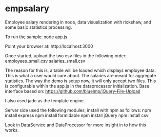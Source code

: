 empsalary
=========

Employee salary rendering in node, data visualization with rickshaw, and some basic statistics processing.


To run the sample:
node app.js

Point your browser at:
http://localhost:3000

Once started, upload the two csv files in the following order:
employees_small.csv
salaries_small.csv

The reason for this is, a table will be loaded which displays employee data. This is what a user would care about.
The salaries are meant for aggregate statistics.
The way the demo is setup now, it will only accept two files. This is configurable within the app.js
in the dataprocessor initialization.
Base interface based on: 
https://github.com/blueimp/jQuery-File-Upload

I also used jade as the template engine.

Server side used the following modules, install with npm as follows:
npm install express
npm install formidable
npm install jQuery
npm install csv

Look in DataService and DataProcessor for more insight in to how this works.

